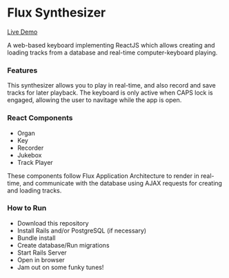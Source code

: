 # Flux Synthesizer
[Live Demo](http://cherealnice.github.io/FluxSynthesizer/)

A web-based keyboard implementing ReactJS which allows creating and loading tracks from a database and real-time computer-keyboard playing.

### Features
This synthesizer allows you to play in real-time, and also record and save tracks for later playback.  The keyboard is only active when CAPS lock is engaged, allowing the user to navitage while the app is open.

### React Components
* Organ
* Key
* Recorder
* Jukebox
* Track Player

These components follow Flux Application Architecture to render in real-time, and communicate with the database using AJAX requests for creating and loading tracks.

### How to Run

* Download this repository
* Install Rails and/or PostgreSQL (if necessary)
* Bundle install
* Create database/Run migrations
* Start Rails Server
* Open in browser
* Jam out on some funky tunes!

